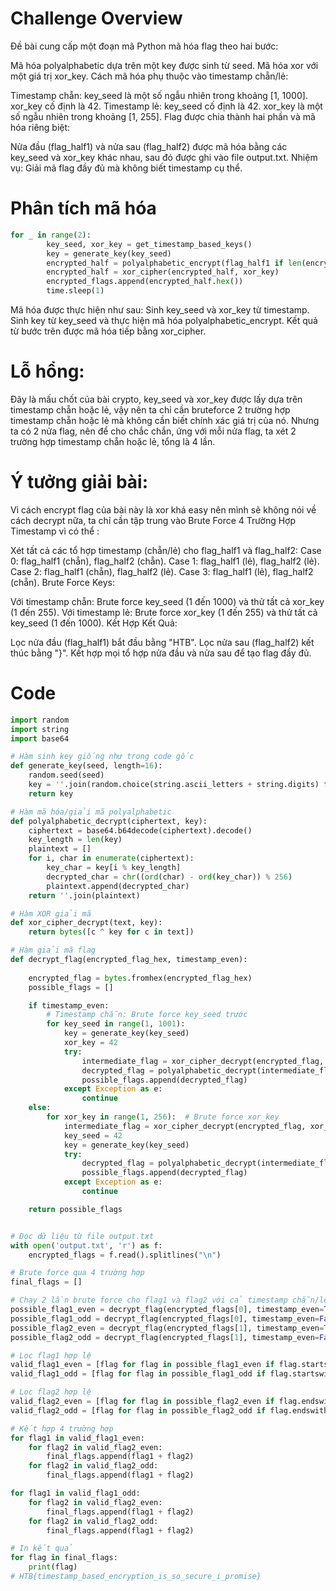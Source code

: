 # Challenge Overview
Đề bài cung cấp một đoạn mã Python mã hóa flag theo hai bước:

Mã hóa polyalphabetic dựa trên một key được sinh từ seed.
Mã hóa xor với một giá trị xor_key.
Cách mã hóa phụ thuộc vào timestamp chẵn/lẻ:

Timestamp chẵn:
key_seed là một số ngẫu nhiên trong khoảng [1, 1000].
xor_key cố định là 42.
Timestamp lẻ:
key_seed cố định là 42.
xor_key là một số ngẫu nhiên trong khoảng [1, 255].
Flag được chia thành hai phần và mã hóa riêng biệt:

Nửa đầu (flag_half1) và nửa sau (flag_half2) được mã hóa bằng các key_seed và xor_key khác nhau, sau đó được ghi vào file output.txt.
Nhiệm vụ: Giải mã flag đầy đủ mà không biết timestamp cụ thể.

# Phân tích mã hóa
```python
for _ in range(2):
        key_seed, xor_key = get_timestamp_based_keys()
        key = generate_key(key_seed)
        encrypted_half = polyalphabetic_encrypt(flag_half1 if len(encrypted_flags) == 0 else flag_half2, key)
        encrypted_half = xor_cipher(encrypted_half, xor_key)
        encrypted_flags.append(encrypted_half.hex())
        time.sleep(1)
```
Mã hóa được thực hiện như sau:
Sinh key_seed và xor_key từ timestamp.
Sinh key từ key_seed và thực hiện mã hóa polyalphabetic_encrypt.
Kết quả từ bước trên được mã hóa tiếp bằng xor_cipher.
# Lỗ hổng:
Đây là mấu chốt của bài crypto, key_seed và xor_key được lấy dựa trên timestamp chẵn hoặc lẻ, 
vậy nên ta chỉ cần bruteforce 2 trường hợp timestamp chẵn hoặc lẻ mà không cần biết chính xác giá trị của nó. 
Nhưng ta có 2 nửa flag, nên để cho chắc chắn, ứng với mỗi nửa flag, ta xét 2 trường hợp timestamp chẵn hoặc lẻ, tổng là 4 lần.

# Ý tưởng giải bài: 
Vì cách encrypt flag của bài này là xor khá easy nên mình sẽ không nói về cách decrypt nữa, ta chỉ cần tập 
trung vào Brute Force 4 Trường Hợp Timestamp vì có thể :

Xét tất cả các tổ hợp timestamp (chẵn/lẻ) cho flag_half1 và flag_half2:
Case 0: flag_half1 (chẵn), flag_half2 (chẵn).
Case 1: flag_half1 (lẻ), flag_half2 (lẻ).
Case 2: flag_half1 (chẵn), flag_half2 (lẻ).
Case 3: flag_half1 (lẻ), flag_half2 (chẵn).
Brute Force Keys:

Với timestamp chẵn: Brute force key_seed (1 đến 1000) và thử tất cả xor_key (1 đến 255).
Với timestamp lẻ: Brute force xor_key (1 đến 255) và thử tất cả key_seed (1 đến 1000).
Kết Hợp Kết Quả:

Lọc nửa đầu (flag_half1) bắt đầu bằng "HTB".
Lọc nửa sau (flag_half2) kết thúc bằng "}".
Kết hợp mọi tổ hợp nửa đầu và nửa sau để tạo flag đầy đủ.

# Code
```python
import random
import string
import base64

# Hàm sinh key giống như trong code gốc
def generate_key(seed, length=16):
    random.seed(seed)
    key = ''.join(random.choice(string.ascii_letters + string.digits) for _ in range(length))
    return key

# Hàm mã hóa/giải mã polyalphabetic
def polyalphabetic_decrypt(ciphertext, key):
    ciphertext = base64.b64decode(ciphertext).decode()
    key_length = len(key)
    plaintext = []
    for i, char in enumerate(ciphertext):
        key_char = key[i % key_length]
        decrypted_char = chr((ord(char) - ord(key_char)) % 256)
        plaintext.append(decrypted_char)
    return ''.join(plaintext)

# Hàm XOR giải mã
def xor_cipher_decrypt(text, key):
    return bytes([c ^ key for c in text])

# Hàm giải mã flag
def decrypt_flag(encrypted_flag_hex, timestamp_even):
    
    encrypted_flag = bytes.fromhex(encrypted_flag_hex)  
    possible_flags = []

    if timestamp_even:
        # Timestamp chẵn: Brute force key_seed trước
        for key_seed in range(1, 1001):  
            key = generate_key(key_seed)
            xor_key = 42
            try:
                intermediate_flag = xor_cipher_decrypt(encrypted_flag, xor_key)
                decrypted_flag = polyalphabetic_decrypt(intermediate_flag, key)
                possible_flags.append(decrypted_flag)
            except Exception as e:
                continue
    else:
        for xor_key in range(1, 256):  # Brute force xor_key
            intermediate_flag = xor_cipher_decrypt(encrypted_flag, xor_key)     
            key_seed = 42
            key = generate_key(key_seed)
            try:
                decrypted_flag = polyalphabetic_decrypt(intermediate_flag, key)
                possible_flags.append(decrypted_flag)
            except Exception as e:
                continue

    return possible_flags


# Đọc dữ liệu từ file output.txt
with open('output.txt', 'r') as f:
    encrypted_flags = f.read().splitlines("\n")

# Brute force qua 4 trường hợp
final_flags = []

# Chạy 2 lần brute force cho flag1 và flag2 với cả timestamp chẵn/lẻ
possible_flag1_even = decrypt_flag(encrypted_flags[0], timestamp_even=True)
possible_flag1_odd = decrypt_flag(encrypted_flags[0], timestamp_even=False)
possible_flag2_even = decrypt_flag(encrypted_flags[1], timestamp_even=True)
possible_flag2_odd = decrypt_flag(encrypted_flags[1], timestamp_even=False)

# Lọc flag1 hợp lệ
valid_flag1_even = [flag for flag in possible_flag1_even if flag.startswith("HTB{")]
valid_flag1_odd = [flag for flag in possible_flag1_odd if flag.startswith("HTB{")]

# Lọc flag2 hợp lệ
valid_flag2_even = [flag for flag in possible_flag2_even if flag.endswith("}")]
valid_flag2_odd = [flag for flag in possible_flag2_odd if flag.endswith("}")]

# Kết hợp 4 trường hợp
for flag1 in valid_flag1_even:
    for flag2 in valid_flag2_even:
        final_flags.append(flag1 + flag2)
    for flag2 in valid_flag2_odd:
        final_flags.append(flag1 + flag2)

for flag1 in valid_flag1_odd:
    for flag2 in valid_flag2_even:
        final_flags.append(flag1 + flag2)
    for flag2 in valid_flag2_odd:
        final_flags.append(flag1 + flag2)

# In kết quả
for flag in final_flags:
    print(flag)
# HTB{timestamp_based_encryption_is_so_secure_i_promise}
```
